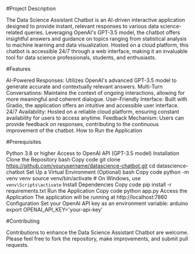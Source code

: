 #Project Description

The Data Science Assistant Chatbot is an AI-driven interactive application designed to provide instant, relevant responses to various data science-related queries. Leveraging OpenAI's GPT-3.5 model, the chatbot offers insightful answers and guidance on topics ranging from statistical analysis to machine learning and data visualization. Hosted on a cloud platform, this chatbot is accessible 24/7 through a web interface, making it an invaluable tool for data science professionals, students, and enthusiasts.

#Features

AI-Powered Responses: Utilizes OpenAI's advanced GPT-3.5 model to generate accurate and contextually relevant answers.
Multi-Turn Conversations: Maintains the context of ongoing interactions, allowing for more meaningful and coherent dialogue.
User-Friendly Interface: Built with Gradio, the application offers an intuitive and accessible user interface.
24/7 Availability: Hosted on a reliable cloud platform, ensuring constant availability for users to access anytime.
Feedback Mechanism: Users can provide feedback on responses, contributing to the continuous improvement of the chatbot.
How to Run the Application

#Prerequisites

Python 3.8 or higher
Access to OpenAI API (GPT-3.5 model)
Installation
Clone the Repository
bash
Copy code
git clone https://github.com/yourusername/datascience-chatbot.git
cd datascience-chatbot
Set Up a Virtual Environment (Optional)
bash
Copy code
python -m venv venv
source venv/bin/activate  # On Windows, use `venv\Scripts\activate`
Install Dependencies
Copy code
pip install -r requirements.txt
Run the Application
Copy code
python app.py
Access the Application
The application will be running at http://localhost:7860
Configuration
Set your OpenAI API key as an environment variable:
arduino
export OPENAI_API_KEY='your-api-key'

#Contributing

Contributions to enhance the Data Science Assistant Chatbot are welcome. Please feel free to fork the repository, make improvements, and submit pull requests.
